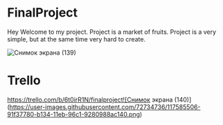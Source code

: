 # FinalProject
Hey Welcome to my project. Project is a market of fruits. Project is a very simple, but at the same time very hard to create.

![Снимок экрана (139)](https://user-images.githubusercontent.com/72734736/117584569-82256480-b12f-11eb-8af9-584fa04eb225.png)
# Trello
https://trello.com/b/6t0irR1N/finalproject![Снимок экрана (140)](https://user-images.githubusercontent.com/72734736/117585506-91f37780-b134-11eb-96c1-9280988ac140.png)
